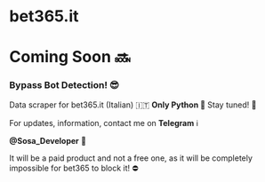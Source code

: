 # bet365.it 

<h1>Coming Soon 🔜</h1>
<h3>Bypass Bot Detection! 😎</h3>

Data scraper for bet365.it (Italian) 🇮🇹
<b>Only Python 🐍</b>
Stay tuned! 🔎

For updates, information, contact me on <b>Telegram</b> ℹ️

<b>@Sosa_Developer</b> 📳

It will be a paid product and not a free one, as it will be completely impossible for bet365 to block it! ⛔️
